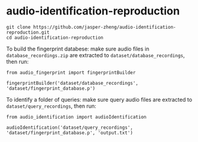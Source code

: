 # audio-identification-reproduction

```
git clone https://github.com/jasper-zheng/audio-identification-reproduction.git
cd audio-identification-reproduction
```

To build the fingerprint databese: make sure audio files in `database_recordings.zip` are extracted to `dataset/database_recordings`, then run:

```
from audio_fingerprint import fingerprintBuilder

fingerprintBuilder('dataset/database_recordings', 'dataset/fingerprint_database.p')

```

To identify a folder of queries: make sure query audio files are extracted to `dataset/query_recordings`, then run:

```
from audio_identification import audioIdentification

audioIdentification('dataset/query_recordings', 'dataset/fingerprint_database.p', 'output.txt')

```


